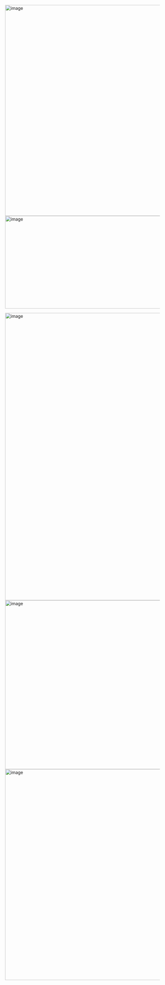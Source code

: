 <img width="1600" height="687" alt="image" src="https://github.com/user-attachments/assets/f46350ba-8770-4227-9ad7-cec844aa7f0c" /><img width="619" height="302" alt="image" src="https://github.com/user-attachments/assets/12d7cefc-55eb-4b51-92fc-26e2cf7fd7e7" />

<img width="941" height="936" alt="image" src="https://github.com/user-attachments/assets/7e3ce73e-0efe-4d19-9d6d-455ce1e8bff9" />

<img width="1600" height="550" alt="image" src="https://github.com/user-attachments/assets/9bb3c009-e2ab-42c2-931f-f0b07b1779c4" />

<img width="1600" height="687" alt="image" src="https://github.com/user-attachments/assets/541cb28a-5979-49ce-a5c5-9c02dfde55c4" />
